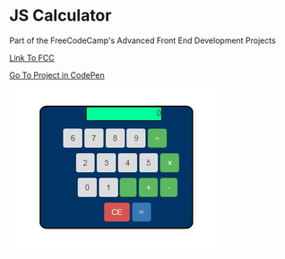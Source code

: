 # JS Calculator

Part of the FreeCodeCamp's Advanced Front End Development Projects

[Link To FCC](https://www.freecodecamp.org/challenges/build-a-javascript-calculator)

[Go To Project in CodePen](https://codepen.io/TomerBenRachel/pen/qXWoXw)

![JSCalculator](https://github.com/TomerPacific/CodePenProjects/blob/master/JSCalculator/Calculator.jpg?raw=true)

